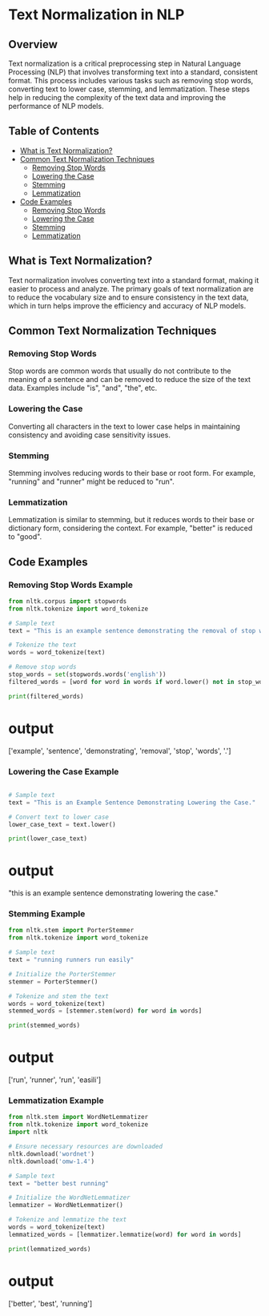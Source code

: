 # Text Normalization in NLP

## Overview

Text normalization is a critical preprocessing step in Natural Language Processing (NLP) that involves transforming text into a standard, consistent format. This process includes various tasks such as removing stop words, converting text to lower case, stemming, and lemmatization. These steps help in reducing the complexity of the text data and improving the performance of NLP models.

## Table of Contents
- [What is Text Normalization?](#what-is-text-normalization)
- [Common Text Normalization Techniques](#common-text-normalization-techniques)
  - [Removing Stop Words](#removing-stop-words)
  - [Lowering the Case](#lowering-the-case)
  - [Stemming](#stemming)
  - [Lemmatization](#lemmatization)
- [Code Examples](#code-examples)
  - [Removing Stop Words](#removing-stop-words-example)
  - [Lowering the Case](#lowering-the-case-example)
  - [Stemming](#stemming-example)
  - [Lemmatization](#lemmatization-example)


## What is Text Normalization?

Text normalization involves converting text into a standard format, making it easier to process and analyze. The primary goals of text normalization are to reduce the vocabulary size and to ensure consistency in the text data, which in turn helps improve the efficiency and accuracy of NLP models.

## Common Text Normalization Techniques

### Removing Stop Words

Stop words are common words that usually do not contribute to the meaning of a sentence and can be removed to reduce the size of the text data. Examples include "is", "and", "the", etc.

### Lowering the Case

Converting all characters in the text to lower case helps in maintaining consistency and avoiding case sensitivity issues.

### Stemming

Stemming involves reducing words to their base or root form. For example, "running" and "runner" might be reduced to "run".

### Lemmatization

Lemmatization is similar to stemming, but it reduces words to their base or dictionary form, considering the context. For example, "better" is reduced to "good".

## Code Examples

### Removing Stop Words Example

```python
from nltk.corpus import stopwords
from nltk.tokenize import word_tokenize

# Sample text
text = "This is an example sentence demonstrating the removal of stop words."

# Tokenize the text
words = word_tokenize(text)

# Remove stop words
stop_words = set(stopwords.words('english'))
filtered_words = [word for word in words if word.lower() not in stop_words]

print(filtered_words)

```
# output
['example', 'sentence', 'demonstrating', 'removal', 'stop', 'words', '.']

### Lowering the Case Example
```python

# Sample text
text = "This is an Example Sentence Demonstrating Lowering the Case."

# Convert text to lower case
lower_case_text = text.lower()

print(lower_case_text)
```
# output
"this is an example sentence demonstrating lowering the case."

### Stemming Example
```python
from nltk.stem import PorterStemmer
from nltk.tokenize import word_tokenize

# Sample text
text = "running runners run easily"

# Initialize the PorterStemmer
stemmer = PorterStemmer()

# Tokenize and stem the text
words = word_tokenize(text)
stemmed_words = [stemmer.stem(word) for word in words]

print(stemmed_words)

```
# output
['run', 'runner', 'run', 'easili']

### Lemmatization Example
```python
from nltk.stem import WordNetLemmatizer
from nltk.tokenize import word_tokenize
import nltk

# Ensure necessary resources are downloaded
nltk.download('wordnet')
nltk.download('omw-1.4')

# Sample text
text = "better best running"

# Initialize the WordNetLemmatizer
lemmatizer = WordNetLemmatizer()

# Tokenize and lemmatize the text
words = word_tokenize(text)
lemmatized_words = [lemmatizer.lemmatize(word) for word in words]

print(lemmatized_words)

```

# output
['better', 'best', 'running']
